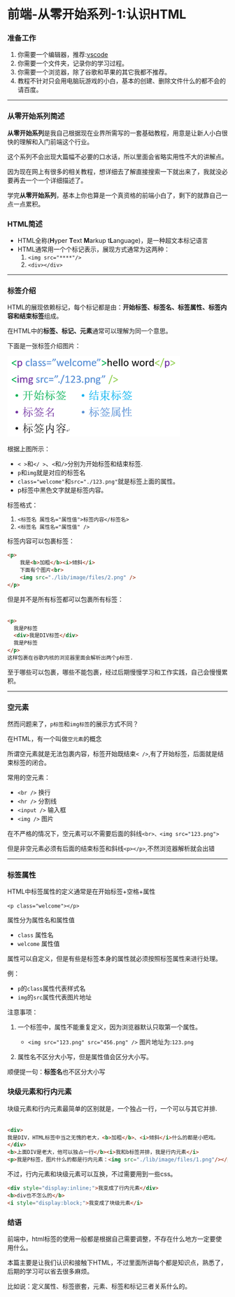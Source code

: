 # 前端-从零开始系列-1:认识HTML

### 准备工作

1. 你需要一个编辑器，推荐:[vscode](https://code.visualstudio.com/)
2. 你需要一个文件夹，记录你的学习过程。
3. 你需要一个浏览器，除了谷歌和苹果的其它我都不推荐。
4. 教程不针对只会用电脑玩游戏的小白，基本的创建、删除文件什么的都不会的请百度。
---

### 从零开始系列简述

**从零开始系列**是我自己根据现在业界所需写的一套基础教程，用意是让新人小白很快的理解和入门前端这个行业。

这个系列不会出现大篇幅不必要的口水话，所以里面会省略实用性不大的讲解点。

因为现在网上有很多的相关教程，想详细去了解直接搜索一下就出来了，我就没必要再去一个一个详细描述了。

学完**从零开始系列**，基本上你也算是一个真资格的前端小白了，剩下的就靠自己一点一点累积。

### HTML简述

* HTML全称(**H**yper **T**ext **M**arkup t**L**anguage)，是一种超文本标记语言
* HTML通常用一个个标记表示，展现方式通常为这两种：
  1. `<img src="****"/>`
  2. `<div></div>`

---

### 标签介绍

HTML的展现依赖标记，每个标记都是由：**开始标签、标签名、标签属性、标签内容和结束标签**组成。

在HTML中的**标签、标记、元素**通常可以理解为同一个意思。

下面是一张标签介绍图片：

![标签介绍图片](./lib/image/files/2.png)

根据上图所示：

* `< >`和`</ >`、`<`和`/>`分别为开始标签和结束标签.
* `p`和`img`就是对应的标签名
* `class="welcome"`和`src="./123.png"`就是标签上面的属性。
* p标签中黑色文字就是标签内容。

标签格式：

1. `<标签名 属性名="属性值">标签内容</标签名>`
2. `<标签名 属性名="属性值" />`

标签内容可以包裹标签：

```html
<p>
    我是<b>加粗</b><i>倾斜</i>
    下面有个图片<br>
	<img src="./lib/image/files/2.png" />
</p>
```

但是并不是所有标签都可以包裹所有标签：

```html

<p>
  我是P标签
  <div>我是DIV标签</div>
  我是P标签
</p>
这样包裹在谷歌内核的浏览器里面会解析出两个p标签.
```

至于哪些可以包裹，哪些不能包裹，经过后期慢慢学习和工作实践，自己会慢慢累积。

---

### 空元素

然而问题来了，`p标签`和`img标签`的展示方式不同？

在HTML，有一个叫做`空元素`的概念

所谓空元素就是无法包裹内容，标签开始既结束`< />`,有了开始标签，后面就是结束标签的闭合。

常用的空元素：
* `<br />` 换行
* `<hr />` 分割线
* `<input />` 输入框
* `<img />` 图片

在不严格的情况下，空元素可以不需要后面的斜线`<br>、<img src="123.png">`

但是非空元素必须有后面的结束标签和斜线`<p></p>`,不然浏览器解析就会出错

---

### 标签属性

HTML中标签属性的定义通常是在开始标签+空格+属性

`<p class="welcome"></p>`

属性分为属性名和属性值

* `class` 属性名
* `welcome` 属性值

属性可以自定义，但是有些是标签本身的属性就必须按照标签属性来进行处理。

例：

* `p`的`class`属性代表样式名
* `img`的`src`属性代表图片地址

注意事项：

1. 一个标签中，属性不能重复定义，因为浏览器默认只取第一个属性。

    * `<img src="123.png" src="456.png" />` 图片地址为:`123.png`

2. 属性名不区分大小写，但是属性值会区分大小写。

顺便提一句：**标签名**也不区分大小写

### 块级元素和行内元素

块级元素和行内元素最简单的区别就是，一个独占一行，一个可以与其它并排.

```html

<div>
我是DIV，HTML标签中当之无愧的老大，<b>加粗</b>、<i>倾斜</i>什么的都是小把戏。
</div>
<b>上面DIV是老大，他可以独占一行</b><i>我和b标签并排，我是行内元素</i>
<p>我是P标签，图片什么的都是行内元素：<img src="./lib/image/files/1.png"/></p>

```

不过，行内元素和块级元素可以互换，不过需要用到一些css。

```html
<div style="display:inline;">我变成了行内元素</div>
<b>div也不怎么的</b>
<i style="display:block;">我变成了块级元素</i>
```

### 结语

前端中，html标签的使用一般都是根据自己需要调整，不存在什么地方一定要使用什么。

本篇主要是让我们认识和接触下HTML，不过里面所讲每个都是知识点，熟悉了，后期的学习可以省去很多麻烦。

比如说：定义属性、标签嵌套，元素、标签和标记三者关系什么的。
